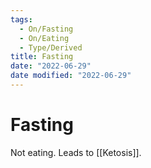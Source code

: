 ```yaml
---
tags:
  - On/Fasting
  - On/Eating
  - Type/Derived
title: Fasting
date: "2022-06-29"
date modified: "2022-06-29"
---
```


# Fasting
Not eating. Leads to [[Ketosis]].
